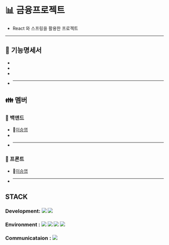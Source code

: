 # :bar_chart: 금융프로젝트

- React 와 스프링을 활용한 프로젝트

---

## :page_with_curl: 기능명세서

-
-
-
- ***

## :family: 멤버

### :green_apple: 백앤드

- :boy:[이승엽](https://github.com/SEUNGBOONG)
-
- ***

### :cherries: 프론트

- :boy:[이승엽](https://github.com/SEUNGBOONG)
- ***

## STACK

### Development: <img src="https://img.shields.io/badge/React-61DAFB?style=for-the-badge&logo=React&logoColor=white"> <img src="https://img.shields.io/badge/spring-6DB33F?style=for-the-badge&logo=spring&logoColor=white">

### Environment : <img src="https://img.shields.io/badge/visualstudiocode-007ACC?style=for-the-badge&logo=visualstudiocode&logoColor=white"> <img src="https://img.shields.io/badge/intellijidea-000000?style=for-the-badge&logo=intellijidea&logoColor=white"> <img src="https://img.shields.io/badge/git-F05032?style=for-the-badge&logo=git&logoColor=white"> <img src="https://img.shields.io/badge/github-181717?style=for-the-badge&logo=github&logoColor=white">

### Communicataion : <img src="https://img.shields.io/badge/notion-000000?style=for-the-badge&logo=notion&logoColor=white">
